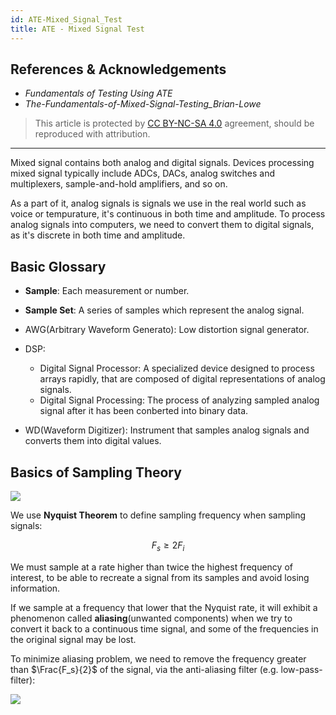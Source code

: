```yaml
---
id: ATE-Mixed_Signal_Test
title: ATE - Mixed Signal Test
---
```


## References & Acknowledgements

- *Fundamentals of Testing Using ATE*
- *The-Fundamentals-of-Mixed-Signal-Testing_Brian-Lowe*

> This article is protected by [CC BY-NC-SA 4.0](https://creativecommons.org/licenses/by/4.0/deed.en) agreement, should be reproduced with attribution.

---

Mixed signal contains both analog and digital signals. Devices processing mixed signal typically include ADCs, DACs, analog switches and multiplexers, sample-and-hold amplifiers, and so on.

As a part of it, analog signals is signals we use in the real world such as voice or tempurature, it's continuous in both time and amplitude. To process analog signals into computers, we need to convert them to digital signals, as it's discrete in both time and amplitude.

## Basic Glossary

- **Sample**: Each measurement or number.
- **Sample Set**: A series of samples which represent the analog signal.

- AWG(Arbitrary Waveform Generato): Low distortion signal generator.
- DSP:
  - Digital Signal Processor: A specialized device designed to process arrays rapidly, that are composed of digital representations of analog signals.
  - Digital Signal Processing: The process of analyzing sampled analog signal after it has been conberted into binary data.
- WD(Waveform Digitizer): Instrument that samples analog signals and converts them into digital values.

## Basics of Sampling Theory

![](https://cos.wiki-power.com/img/20220929094314.png)

We use **Nyquist Theorem** to define sampling frequency when sampling signals:

$$
F_s≥2F_i
$$

We must sample at a rate higher than twice the highest frequency of interest, to be able to recreate a signal from its samples and avoid losing information.

If we sample at a frequency that lower that the Nyquist rate, it will exhibit a phenomenon called **aliasing**(unwanted components) when we try to convert it back to a continuous time signal, and some of the frequencies in the original signal may be lost.

To minimize aliasing problem, we need to remove the frequency greater than $\Frac{F_s}{2}$ of the signal, via the anti-aliasing filter (e.g. low-pass-filter):

![](https://cos.wiki-power.com/img/20220929104825.png)
